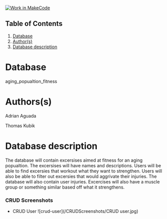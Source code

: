 [![Work in MakeCode](https://classroom.github.com/assets/work-in-make-code-c53f0c86300af1a64cdd5dc830e2509efd17c8cb483a722cacaee84d10eb8ec9.svg)](https://classroom.github.com/online_ide?assignment_repo_id=5875645&assignment_repo_type=AssignmentRepo)

## Table of Contents
1. [Database](#database)
1. [Author(s)](#author)
1. [Database description](#description)

# Database

aging_popualtion_fitness

# Authors(s)

Adrian Aguada

Thomas Kubik


# Database description

The database will contain excersises aimed at fitness for an aging popualtion. The excersises will have names and descriptions. Users will be able to find excersies that workout what they want to strengthen. Users will also be able to filter out excersies that would aggrivate their injuries. The database will also contain user injuries. Excercises will also have a muscle group or something similar based off what it strengthens.

### CRUD Screenshots

  * CRUD User
    ![crud-user](/CRUDScreenshots/CRUD user.jpg)
